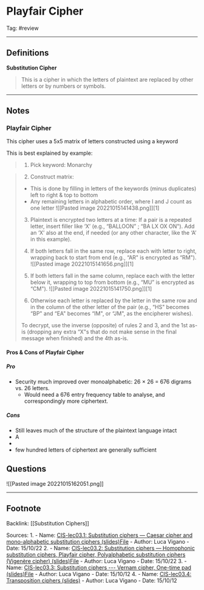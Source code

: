# Playfair Cipher
Tag: #review 

---
## Definitions

**Substitution Cipher**
> This is a cipher in which the letters of plaintext  are replaced by other letters or by numbers or symbols.

---
## Notes
### Playfair Cipher
This cipher uses a 5x5 matrix of letters constructed using a keyword

This is best explained by example:
> 1. Pick keyword: Monarchy

> 2. Construct matrix: 
> - This is done by filling in letters of the keywords (minus duplicates) left to right & top to bottom
> - Any remaining letters in alphabetic order, where I and J count as one letter
> ![[Pasted image 20221015141438.png]][1]
> 
> 3. Plaintext is encrypted two letters at a time:
>   If a pair is a repeated letter, insert filler like ‘X’ (e.g., “BALLOON” ; “BA LX OX ON"). Add an ‘X’ also at the end, if needed (or any other character, like the ‘A’ in this example).
> 
> 4. If both letters fall in the same row, replace each with letter to right, wrapping back to start from end (e.g., “AR" is encrypted as “RM").
>  ![[Pasted image 20221015141656.png]][1]
> 5. If both letters fall in the same column, replace each with the letter below it, wrapping to top from bottom (e.g., “MU” is encrypted as “CM").
> ![[Pasted image 20221015141750.png]][1]
> 6. Otherwise each letter is replaced by the letter in the same row and in the column of the other letter of the pair (e.g., “HS" becomes “BP" and “EA" becomes “IM", or “JM", as the encipherer wishes).
> 
>To decrypt, use the inverse (opposite) of rules 2 and 3, and the 1st as-is (dropping any extra “X"s that do not make sense in the final message when finished) and the 4th as-is.

#### Pros & Cons of Playfair Cipher

##### Pro
- Security much improved over monoalphabetic: 26 × 26 = 676 digrams vs. 26 letters.
	- Would need a 676 entry frequency table to analyse, and correspondingly more ciphertext.

##### Cons

- Still leaves much of the structure of the plaintext language intact
- A
- 
- few hundred letters of ciphertext are generally sufficient




## Questions
![[Pasted image 20221015162051.png]]

---
## Footnote

Backlink: [[Substitution Ciphers]]

Sources:
1. 
	- Name: [CIS-lec03.1: Substitution ciphers — Caesar cipher and mono-alphabetic substitution ciphers (slides)File](https://keats.kcl.ac.uk/mod/resource/view.php?id=6354989)
	- Author: Luca Vigano
	- Date: 15/10/22
2. 
	- Name: [CIS-lec03.2: Substitution ciphers — Homophonic substitution ciphers, Playfair cipher, Polyalphabetic substitution ciphers (Vigenère cipher) (slides)File](https://keats.kcl.ac.uk/mod/resource/view.php?id=6354991)
	- Author: Luca Vigano
	- Date: 15/10/22
3. 
	- Name: [CIS-lec03.3: Substitution ciphers --- Vernam cipher, One-time pad (slides)File](https://keats.kcl.ac.uk/mod/resource/view.php?id=6354993)
	- Author: Luca Vigano
	- Date: 15/10/12
4. 
	- Name: [CIS-lec03.4: Transposition ciphers (slides)](https://keats.kcl.ac.uk/mod/resource/view.php?id=6354995)
	- Author: Luca Vigano
	- Date: 15/10/12